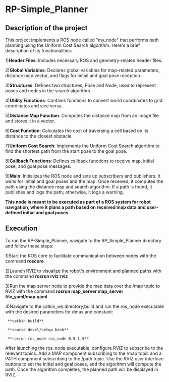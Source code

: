 # RP-Simple_Planner   

## Description of the project
This project implements a ROS node called "my_node" that performs path planning using the Uniform Cost Search algorithm. Here's a brief description of its functionalities:

  1)**Header Files**: Includes necessary ROS and geometry-related header files.
  
  2)**Global Variables**: Declares global variables for map-related parameters, distance map vector, and flags for initial and goal pose reception.
  
  3)**Structures**: Defines two structures, Pose and Node, used to represent poses and nodes in the search algorithm.
  
  4)**Utility Functions**: Contains functions to convert world coordinates to grid coordinates and vice versa.
  
  5)**Distance Map Function**: Computes the distance map from an image file and stores it in a vector.
  
  6)**Cost Function**: Calculates the cost of traversing a cell based on its distance to the closest obstacle.
  
  7)**Uniform Cost Search**: Implements the Uniform Cost Search algorithm to find the shortest path from the start pose to the goal pose.
  
  8)**Callback Functions**: Defines callback functions to receive map, initial pose, and goal pose messages.
  
  9)**Main**: Initializes the ROS node and sets up subscribers and publishers. It waits for initial and goal poses and the map. Once received, it computes the path using the distance map and search algorithm. If a path is found, it publishes and logs the path; otherwise, it logs a warning.
  
**This node is meant to be executed as part of a ROS system for robot navigation, where it plans a path based on received map data and user-defined initial and goal poses.**


##  Execution
To run the RP-Simple_Planner, navigate to the RP_Simple_Planner directory and follow these steps:

1)Start the ROS core to facilitate communication between nodes with the command **roscore**

2)Launch RVIZ to visualize the robot's environment and planned paths with the command **rosrun rviz rviz**

3)Run the map server node to provide the map data over the /map topic to RVIZ with the command  **rosrun map_server map_server file_yaml/map.yaml**

4)Navigate to the catkin_ws directory,build and run the ros_node executable with the desired parameters for dmax and constant:

     **catkin build**
     
     **source devel/setup.bash**
     
     **rosrun ros_node ros_node 0.5 1.5**
     
After launching the ros_node executable, configure RVIZ to subscribe to the relevant topics. Add a MAP component subscribing to the /map topic and a PATH component subscribing to the /path topic. Use the RVIZ user interface buttons to set the initial and goal poses, and the algorithm will compute the path. Once the algorithm completes, the planned path will be displayed in RVIZ.
